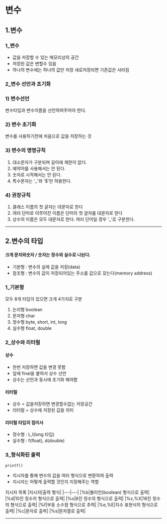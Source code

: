 변수
====
1.변수
----
### 1_변수
* 값을 저장할 수 있는 메모리상의 공간
* 저장된 값은 변할수 있음
* 하나의 변수에는 하나의 값만 저장 새로저장되면 기존값은 사라짐

### 2_변수 선언과 초기화

### 1) 변수선언
변수타입과 변수이름을 선언하여주어야 한다.

### 2) 변수 초기화
변수를 사용하기전에 처음으로 값을 저장하는 것

### 3) 변수의 명명규칙
1. 대소문자가 구분되며 길이에 제한이 없다.
2. 예약어를 사용해서는 안 된다.
3. 숫자로 시작해서는 안 된다.
4. 특수문자는 '_'와 '$'만 허용한다.

### 4) 권장규칙
1. 클래스 이름의 첫 글자는 대문자로 한다
2. 여러 단어로 이루어진 이름은 단어의 첫 글자를 대문자로 한다
3. 상수의 이름은 모두 대문자로 한다. 여러 단어일 경우 '_'로 구분한다.

---------
2.변수의 타입
---------
#### 크게 문자와숫자 / 숫자는 정수와 실수로 나뉜다.
* 기본형 : 변수의 실제 값을 저장(data)
* 참조형 : 변수의 값이 저장되어있는 주소를 값으로 갖는다(memory address)

### 1_기본형 
모두 8개 타입이 있으면 크게 4가지로 구분
1. 논리형 boolean
2. 문자형 char
3. 정수형 byte, short, int, long
4. 실수형 float, double

### 2_상수와 리터럴
#### 상수
* 한번 저장하면 값을 변경 못함
* 앞에 final을 붙여서 상수 선언
* 상수는 선언과 동시에 초기화 해야함

#### 리터럴
* 상수 = 값을저장하면 변경할수없는 저장공간
* 리터럴 = 상수에 저장된 값을 의미

#### 리터럴 타입의 접미사
* 정수형 : L,l(long 타입)
* 실수형 : f(float), d(double)


### 3_형식화된 출력

``` printf() ```
* 지시자를 통해 변수의 값을 여러 형식으로 변환하여 출력
* 지시자는 어떻게 출력할 것인지 지정해주는 역할

지시자 목록
|지시자|출력 형식|
|---|---|
|%b|불리언(boolean) 형식으로 출력|
|%d|10진 정수의 형식으로 출력|
|%o|8진 정수의 형식으로 출력|
|%x,%X|16진 정수의 형식으로 출력|
|%f|부동 소수점 형식으로 추력|
|%e,%E|지수 표현식의 형식으로 출력|
|%c|문자로 출력|
|%s|문자열로 출력|


---------

